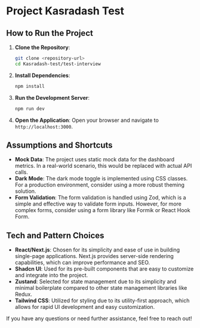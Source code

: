 # Project Kasradash Test 

## How to Run the Project

1. **Clone the Repository**: 
   ```bash
   git clone <repository-url>
   cd Kasradash-test/test-interview
   ```

2. **Install Dependencies**:
   ```bash
   npm install
   ```

3. **Run the Development Server**:
   ```bash
   npm run dev
   ```

4. **Open the Application**:
   Open your browser and navigate to `http://localhost:3000`.

## Assumptions and Shortcuts

- **Mock Data**: The project uses static mock data for the dashboard metrics. In a real-world scenario, this would be replaced with actual API calls.
- **Dark Mode**: The dark mode toggle is implemented using CSS classes. For a production environment, consider using a more robust theming solution.
- **Form Validation**: The form validation is handled using Zod, which is a simple and effective way to validate form inputs. However, for more complex forms, consider using a form library like Formik or React Hook Form.

## Tech and Pattern Choices

- **React/Next.js**: Chosen for its simplicity and ease of use in building single-page applications. Next.js provides server-side rendering capabilities, which can improve performance and SEO.
- **Shadcn UI**: Used for its pre-built components that are easy to customize and integrate into the project.
- **Zustand**: Selected for state management due to its simplicity and minimal boilerplate compared to other state management libraries like Redux.
- **Tailwind CSS**: Utilized for styling due to its utility-first approach, which allows for rapid UI development and easy customization.

If you have any questions or need further assistance, feel free to reach out!




